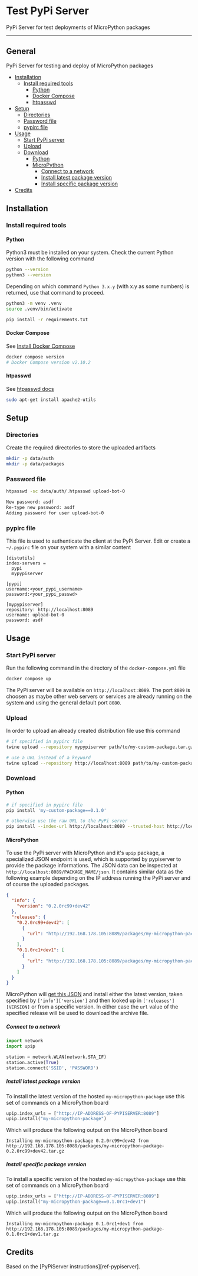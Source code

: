 # Test PyPi Server

PyPi Server for test deployments of MicroPython packages

---------------

## General

PyPi Server for testing and deploy of MicroPython packages

<!-- MarkdownTOC -->

- [Installation](#installation)
	- [Install required tools](#install-required-tools)
		- [Python](#python)
		- [Docker Compose](#docker-compose)
		- [htpasswd](#htpasswd)
- [Setup](#setup)
	- [Directories](#directories)
	- [Password file](#password-file)
	- [pypirc file](#pypirc-file)
- [Usage](#usage)
	- [Start PyPi server](#start-pypi-server)
	- [Upload](#upload)
	- [Download](#download)
		- [Python](#python-1)
		- [MicroPython](#micropython)
			- [Connect to a network](#connect-to-a-network)
			- [Install latest package version](#install-latest-package-version)
			- [Install specific package version](#install-specific-package-version)
- [Credits](#credits)

<!-- /MarkdownTOC -->

## Installation
### Install required tools
#### Python

Python3 must be installed on your system. Check the current Python version
with the following command

```bash
python --version
python3 --version
```

Depending on which command `Python 3.x.y` (with x.y as some numbers) is
returned, use that command to proceed.

```bash
python3 -m venv .venv
source .venv/bin/activate

pip install -r requirements.txt
```

#### Docker Compose

See [Install Docker Compose][ref-docker-compose-install]

```bash
docker compose version
# Docker Compose version v2.10.2
```

#### htpasswd

See [htpasswd docs][ref-htpasswd-usage]

```bash
sudo apt-get install apache2-utils
```

## Setup
### Directories

Create the required directories to store the uploaded artifacts

```bash
mkdir -p data/auth
mkdir -p data/packages
```

### Password file

```bash
htpasswd -sc data/auth/.htpasswd upload-bot-0

New password: asdf
Re-type new password: asdf
Adding password for user upload-bot-0
```

### pypirc file

This file is used to authenticate the client at the PyPi Server. Edit or create
a `~/.pypirc` file on your system with a similar content

```
[distutils]
index-servers =
  pypi
  mypypiserver

[pypi]
username:<your_pypi_username>
password:<your_pypi_passwd>

[mypypiserver]
repository: http://localhost:8089
username: upload-bot-0
password: asdf
```

## Usage
### Start PyPi server

Run the following command in the directory of the `docker-compose.yml` file

```bash
docker compose up
```

The PyPi server will be available on `http://localhost:8089`. The port `8089`
is choosen as maybe other web servers or services are already running on the
system and using the general default port `8080`.

### Upload

In order to upload an already created distribution file use this command

```bash
# if specified in pypirc file
twine upload --repository mypypiserver path/to/my-custom-package.tar.gz

# use a URL instead of a keyword
twine upload --repository http://localhost:8089 path/to/my-custom-package.tar.gz
```

### Download
#### Python

```bash
# if specified in pypirc file
pip install 'my-custom-package==0.1.0'

# otherwise use the raw URL to the PyPi server
pip install --index-url http://localhost:8089 --trusted-host http://localhost:8089 'my-custom-package==0.1.0'
```

#### MicroPython

To use the PyPi server with MicroPython and it's `upip` package, a specialized
JSON endpoint is used, which is supported by pypiserver to provide the package
informations. The JSON data can be inspected at
`http://localhost:8089/PACKAGE_NAME/json`. It contains similar data as the
following example depending on the IP address running the PyPi server and of
course the uploaded packages.

```JSON
{
  "info": {
    "version": "0.2.0rc99+dev42"
  },
  "releases": {
    "0.2.0rc99+dev42": [
      {
        "url": "http://192.168.178.105:8089/packages/my-micropython-package-0.2.0rc99+dev42.tar.gz"
      }
    ],
    "0.1.0rc1+dev1": [
      {
        "url": "http://192.168.178.105:8089/packages/my-micropython-package-0.1.0rc1+dev1.tar.gz"
      }
    ]
  }
}
```

MicroPython will [get this JSON][ref-upy-get-package-data] and install either
the latest version, taken specified by `['info']['version']` and then looked
up in `['releases'][VERSION]` or from a specific version. In either case the
`url` value of the specified release will be used to download the archive file.

##### Connect to a network

```python
import network
import upip

station = network.WLAN(network.STA_IF)
station.active(True)
station.connect('SSID', 'PASSWORD')
```

##### Install latest package version

To install the latest version of the hosted `my-micropython-package` use
this set of commands on a MicroPython board

```python
upip.index_urls = ["http://IP-ADDRESS-OF-PYPISERVER:8089"]
upip.install("my-micropython-package")
```

Which will produce the following output on the MicroPython board

```
Installing my-micropython-package 0.2.0rc99+dev42 from http://192.168.178.105:8089/packages/my-micropython-package-0.2.0rc99+dev42.tar.gz
```

##### Install specific package version

To install a specific version of the hosted `my-micropython-package` use
this set of commands on a MicroPython board

```python
upip.index_urls = ["http://IP-ADDRESS-OF-PYPISERVER:8089"]
upip.install("my-micropython-package==0.1.0rc1+dev1")
```

Which will produce the following output on the MicroPython board

```
Installing my-micropython-package 0.1.0rc1+dev1 from http://192.168.178.105:8089/packages/my-micropython-package-0.1.0rc1+dev1.tar.gz
```

## Credits

Based on the [PyPiServer instructions][ref-pypiserver].

<!-- Links -->
[ref-docker-compose-install]: https://docs.docker.com/compose/install/
[ref-htpasswd-usage]: https://httpd.apache.org/docs/2.4/programs/htpasswd.html
[ref-upy-get-package-data]: https://github.com/micropython/micropython/blob/da4b38e7562dfa451917f9d7f344a7f26de8c7bd/tools/upip.py#L196
[ref-pypa-pypiserver]: https://github.com/pypiserver/pypiserver
